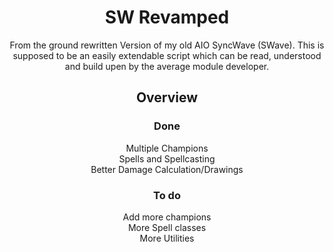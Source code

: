<h1 align="center">SW Revamped</h1>

<p align="center">
From the ground rewritten Version of my old AIO SyncWave (SWave). This is supposed to be an easily extendable script which can be read, understood and build upen by the average module developer.
</p>

<h2 align="center">Overview</h2>

<h3 align="center">Done</h3>
<p align="center">
Multiple Champions<br>
Spells and Spellcasting<br>
Better Damage Calculation/Drawings<br>

</p>


<h3 align="center">To do</h3>
<p align="center">
Add more champions<br>
More Spell classes<br>
More Utilities<br>

</p>
